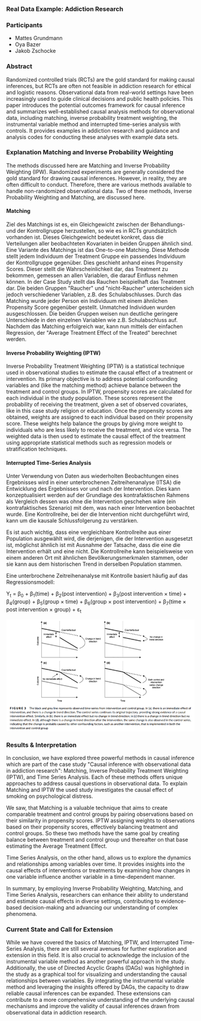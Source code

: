 ### Real Data Example: Addiction Research



### Participants

- Mattes Grundmann
- Oya Bazer
- Jakob Zschocke

### Abstract

Randomized controlled trials (RCTs) are the gold standard for making causal inferences,
but RCTs are often not feasible in addiction research for ethical and logistic reasons.
Observational data from real-world settings have been increasingly used to guide clinical
decisions and public health policies. This paper introduces the potential outcomes framework for causal inference and summarizes well-established causal analysis methods for observational data, including matching, inverse probability treatment weighting, the
instrumental variable method and interrupted time-series analysis with controls. It provides examples in addiction research and guidance and analysis codes for conducting these analyses with example data sets.

### Explanation Matching and Inverse Probability Weighting
The methods discussed here are Matching and Inverse Probability Weighting (IPW). Randomized experiments are generally considered the gold standard for drawing causal inferences. However, in reality, they are often difficult to conduct. Therefore, there are various methods available to handle non-randomized observational data. Two of these methods, Inverse Probability Weighting and Matching, are discussed here.
#### Matching 
Ziel des Matchings ist es, ein Gleichgewicht zwischen der Behandlungs- und der Kontrollgruppe herzustellen, so wie es in RCTs grundsätzlich vorhanden ist. Dieses Gleichgewicht bedeutet konkret, dass die Verteilungen aller beobachteten Kovariaten in beiden Gruppen ähnlich sind. Eine Variante des Matchings ist das One-to-one Matching. Diese Methode stellt jedem Individuum der Treatment Gruppe ein passendes Individuum der Kontrollgruppe gegenüber. Dies geschieht anhand eines Propensity Scores. Dieser stellt die Wahrscheinlichkeit dar, das Treatment zu bekommen, gemessen an allen Variablen, die darauf Einfluss nehmen können. In der Case Study stellt das Rauchen beispielhaft das Treatment dar. Die beiden Gruppen "Raucher" und "nicht-Raucher" unterscheiden sich jedoch verschiedener Variablen, z.B. des Schulabschlusses. Durch das Matching wurde jeder Person ein Individuum mit einem ähnlichen Propensity Score gegenüber gestellt. Unmatched Individuen wurden ausgeschlossen. Die beiden Gruppen weisen nun deutliche geringere Unterschiede in den einzelnen Variablen wie z.B. Schulabschluss auf. Nachdem das Matching erfolgreich war, kann nun mittels der einfachen Regression, der "Average Treatment Effect of the Treated" berechnet werden.  

#### Inverse Probability Weighting (IPTW)
Inverse Probability Treatment Weighting (IPTW) is a statistical technique used in observational studies to estimate the causal effect of a treatment or intervention. Its primary objective is to address potential confounding variables and (like the matching method) achieve balance between the treatment and control groups. In IPTW, propensity scores are calculated for each individual in the study population. These scores represent the probability of receiving the treatment, given a set of observed covariates, like in this case study religion or education. 
Once the propensity scores are obtained, weights are assigned to each individual based on their propensity score. These weights help balance the groups by giving more weight to individuals who are less likely to receive the treatment, and vice versa.
The weighted data is then used to estimate the causal effect of the treatment using appropriate statistical methods such as regression models or stratification techniques.

#### Interrupted Time-Series Analysis

Unter Verwendung von Daten aus wiederholten Beobachtungen eines Ergebnisses wird in einer unterbrochenen Zeitreihenanalyse (ITSA) die Entwicklung des Ergebnisses vor und nach der Intervention.
Dies kann konzeptualisiert werden auf der Grundlage des kontrafaktischen Rahmens als Vergleich dessen was ohne die Intervention geschehen wäre (ein kontrafaktisches Szenario) mit dem, was nach einer Intervention beobachtet wurde. 
Eine Kontrollreihe, bei der die Intervention nicht durchgeführt wird, kann um die kausale Schlussfolgerung zu verstärken.

Es ist auch wichtig, dass eine vergleichbare Kontrollreihe aus einer Population ausgewählt wird, die derjenigen, die der Intervention ausgesetzt ist, möglichst ähnlich ist
mit Ausnahme der Tatsache, dass die eine die Intervention erhält und eine nicht. Die Kontrollreihe kann beispielsweise von einem anderen Ort mit ähnlichen Bevölkerungsmerkmalen stammen, oder sie kann aus dem historischen Trend in derselben Population stammen.

Eine unterbrochene Zeitreihenanalyse mit Kontrolle basiert häufig auf das Regressionsmodell:

Y<sub>t</sub> = &beta;<sub>0</sub> + &beta;<sub>1</sub>(time) + &beta;<sub>2</sub>(post intervention) + &beta;<sub>3</sub>(post intervention &times; time)  + &beta;<sub>4</sub>(group) + &beta;<sub>5</sub>(group &times; time) + &beta;<sub>6</sub>(group &times; post intervention) + &beta;<sub>7</sub>(time &times; post intervention &times; group) + &epsilon;<sub>t</sub>

![](figures/InterruptedTimeSeriesAnalysis.png)

### Results & Interpretation

In conclusion, we have explored three powerful methods in causal inference which are part of the case study "Causal inference with observational data in addiction research": Matching, Inverse Probability Treatment Weighting (IPTW), and Time Series Analysis. Each of these methods offers unique approaches to address causal questions in observational data. To explain Matching and IPTW the used study investigates the causal effect of smoking on psychological distress.

We saw, that Matching is a valuable technique that aims to create comparable treatment and control groups by pairing observations based on their similarity in propensity scores. IPTW assigning weights to observations based on their propensity scores, effectively balancing treatment and control groups. So these two methods have the same goal by creating balance between treatment and control group und thereafter on that base estimating the Average Treatment Effect. 

Time Series Analysis, on the other hand, allows us to explore the dynamics and relationships among variables over time. It provides insights into the causal effects of interventions or treatments by examining how changes in one variable influence another variable in a time-dependent manner.

In summary, by employing Inverse Probability Weighting, Matching, and Time Series Analysis, researchers can enhance their ability to understand and estimate causal effects in diverse settings, contributing to evidence-based decision-making and advancing our understanding of complex phenomena.


### Current State and Call for Extension

While we have covered the basics of Matching, IPTW, and Interrupted Time-Series Analysis, there are still several avenues for further exploration and extension in this field. It is also crucial to acknowledge the inclusion of the instrumental variable method as another powerful approach in the study. Additionally, the use of Directed Acyclic Graphs (DAGs) was highlighted in the study as a graphical tool for visualizing and understanding the causal relationships between variables.
By integrating the instrumental variable method and leveraging the insights offered by DAGs, the capacity to draw reliable causal inferences can be expanded. These extensions can contribute to a more comprehensive understanding of the underlying causal mechanisms and improve the validity of causal inferences drawn from observational data in addiction research.

